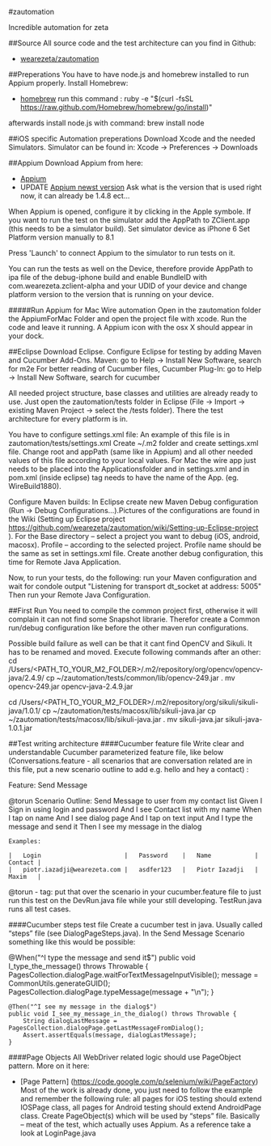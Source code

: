#zautomation


Incredible automation for zeta

##Source
All source code and the test architecture can you find in Github:

* [wearezeta/zautomation](https://github.com/wearezeta/zautomation) 


##Preperations
You have to have node.js and homebrew installed to run Appium properly.
Install Homebrew:

* [homebrew](http://brew.sh)
run this command :  ruby -e "$(curl -fsSL https://raw.github.com/Homebrew/homebrew/go/install)"

afterwards install node.js with command:
brew install node

##iOS specific Automation preperations
Download Xcode and the needed Simulators.
Simulator can be found in: Xcode -> Preferences -> Downloads

##Appium
Download Appium from here:

* [Appium](https://bitbucket.org/appium/appium.app/downloads/) 
* UPDATE [Appium newst version](https://github.com/appium/appium/releases/tag/v1.3.7)
Ask what is the version that is used right now, it can already be 1.4.8 ect...

When Appium is opened, configure it by clicking in the Apple symbole. If you want to run the test on the simulator add the AppPath to ZClient.app (this needs to be a simulator build).
Set simulator device as iPhone 6
Set Platform version manually to 8.1 

Press 'Launch' to connect Appium to the simulator to run tests on it.

You can run the tests as well on the Device, therefore provide AppPath to ipa file of the debug-iphone build and enable BundleID with com.wearezeta.zclient-alpha and your UDID of your device and change platform version to the version that is running on your device.

#####Run Appium for Mac Wire automation
Open in the zautomation folder the AppiumForMac Folder and open the project file with xcode. Run the code and leave it running. A Appium icon with the osx X should appear in your dock.

##Eclipse
Download Eclipse.
Configure Eclipse for testing by adding Maven and Cucumber Add-Ons.
Maven: go to Help -> Install New Software, search for m2e
For better reading of Cucumber files, Cucumber Plug-In: go to Help -> Install New Software, search for cucumber

All needed project structure, base classes and utilities are already ready to use. Just open the zautomation/tests folder in Eclipse (File -> Import -> existing Maven Project -> select the /tests folder). There the test architecture for every platform is in.

You have to configure settings.xml file: An example of this file is in zautomation/tests/settings.xml Create ~/.m2 folder and create settings.xml file. Change root and appPath (same like in Appium) and all other needed values of this file according to your local values.
For Mac the wire app just needs to be placed into the Applicationsfolder and in settings.xml and in pom.xml (inside eclipse) <appPath>tag needs to have the name of the App. (eg. <apppath>WireBuild1880<apppath>).

Configure Maven builds:
In Eclipse create new Maven Debug configuration (Run -> Debug Configurations…).Pictures of the configurations are found in the Wiki (Setting up Eclipse project https://github.com/wearezeta/zautomation/wiki/Setting-up-Eclipse-project ).
 For the Base directory – select a project you want to debug (iOS, android, macosx). Profile – according to the selected project. Profile name should be the same as set in settings.xml file.
 Create another debug configuration, this time for Remote Java Application.
 
Now, to run your tests, do the following: run your Maven configuration and wait for condole output 
"Listening for transport dt_socket at address: 5005"
Then run your Remote Java Configuration.

##First Run
You need to compile the common project first, otherwise it will complain it can not find some Snapshot librarie. Therefor create a Common run/debug configuration like before the other maven run configurations.

Possible build failure as well can be that it cant find OpenCV and Sikuli. It has to be renamed and moved. Execute following commands after an other:
cd /Users/<PATH_TO_YOUR_M2_FOLDER>/.m2/repository/org/opencv/opencv-java/2.4.9/
cp ~/zautomation/tests/common/lib/opencv-249.jar .
mv opencv-249.jar opencv-java-2.4.9.jar


cd /Users/<PATH_TO_YOUR_M2_FOLDER>/.m2/repository/org/sikuli/sikuli-java/1.0.1/
cp ~/zautomation/tests/macosx/lib/sikuli-java.jar
cp ~/zautomation/tests/macosx/lib/sikuli-java.jar .
mv sikuli-java.jar sikuli-java-1.0.1.jar

##Test writing architecture
####Cucumber feature file
Write clear and understandable Cucumber parameterized feature file, like below (Conversations.feature - all scenarios that are conversation related are in this file, put a new scenario outline to add e.g. hello and hey a contact) :

Feature: Send Message
  
  @torun
  Scenario Outline: Send Message to user from my contact list
    Given I Sign in using login <Login> and password <Password>
    And I see Contact list with my name <Name>
    When I tap on name <Contact>
    And I see dialog page
    And I tap on text input
    And I type the message and send it
    Then I see my message in the dialog

    Examples: 
    
    |	Login						|	Password	|	Name			|	Contact	|
    |	piotr.iazadji@wearezeta.com	|	asdfer123	|	Piotr Iazadji	|	Maxim	|


@torun - tag: put that over the scenario in your cucumber.feature file to just run this test on the DevRun.java file while your still developing.
TestRun.java runs all test cases.

####Cucumber steps test file
Create a cucumber test in java. Usually called “steps” file (see DialogPageSteps.java).
In the Send Message Scenario something like this would be possible:

@When("^I type the message and send it$")
	public void I_type_the_message() throws Throwable {
		PagesCollection.dialogPage.waitForTextMessageInputVisible();
	    message = CommonUtils.generateGUID();
	    PagesCollection.dialogPage.typeMessage(message + "\n");
	}

	@Then("^I see my message in the dialog$")
	public void I_see_my_message_in_the_dialog() throws Throwable {
	    String dialogLastMessage = PagesCollection.dialogPage.getLastMessageFromDialog();
	    Assert.assertEquals(message, dialogLastMessage);
	}
####Page Objects
All WebDriver related logic should use PageObject pattern. More on it here:

* [Page Pattern] (https://code.google.com/p/selenium/wiki/PageFactory) 
Most of the work is already done, you just need to follow the example and remember the following rule: all pages for iOS testing should extend IOSPage class, all pages for Android testing should extend AndroidPage class.
Create PageObject(s) which will be used by “steps” file. Basically – meat of the test, which actually uses Appium. As a reference take a look at LoginPage.java
